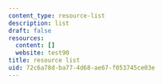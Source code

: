 ```yaml
---
content_type: resource-list
description: list
draft: false
resources:
  content: []
  website: test90
title: resource list
uid: 72c6a78d-ba77-4d68-ae67-f053745ce03e
---
```

